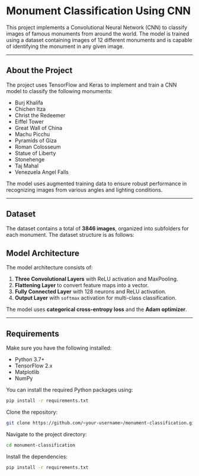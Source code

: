 # Monument Classification Using CNN

This project implements a Convolutional Neural Network (CNN) to classify images of famous monuments from around the world. The model is trained using a dataset containing images of 12 different monuments and is capable of identifying the monument in any given image.

---


## About the Project

The project uses TensorFlow and Keras to implement and train a CNN model to classify the following monuments:
- Burj Khalifa
- Chichen Itza
- Christ the Redeemer
- Eiffel Tower
- Great Wall of China
- Machu Picchu
- Pyramids of Giza
- Roman Colosseum
- Statue of Liberty
- Stonehenge
- Taj Mahal
- Venezuela Angel Falls

The model uses augmented training data to ensure robust performance in recognizing images from various angles and lighting conditions.

---

## Dataset

The dataset contains a total of **3846 images**, organized into subfolders for each monument. The dataset structure is as follows:

## Model Architecture

The model architecture consists of:
1. **Three Convolutional Layers** with ReLU activation and MaxPooling.
2. **Flattening Layer** to convert feature maps into a vector.
3. **Fully Connected Layer** with 128 neurons and ReLU activation.
4. **Output Layer** with `softmax` activation for multi-class classification.

The model uses **categorical cross-entropy loss** and the **Adam optimizer**.

---

## Requirements

Make sure you have the following installed:
- Python 3.7+
- TensorFlow 2.x
- Matplotlib
- NumPy

You can install the required Python packages using:
```bash
pip install -r requirements.txt
```

Clone the repository:
```bash
git clone https://github.com/<your-username>/monument-classification.git
```

Navigate to the project directory:
```bash
cd monument-classification
```

Install the dependencies:
```bash
pip install -r requirements.txt
```
